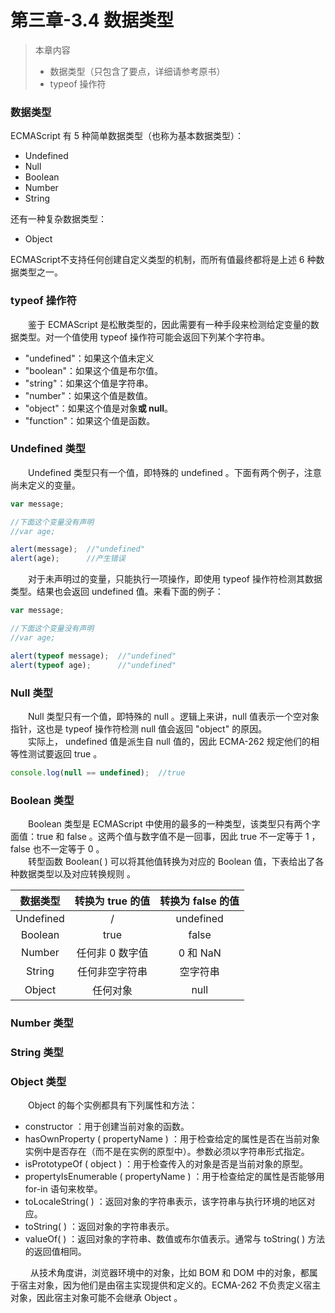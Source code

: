 # 第三章-3.4 数据类型
>本章内容  
>  * 数据类型（只包含了要点，详细请参考原书）
>  * typeof 操作符

### 数据类型  
ECMAScript 有 5 种简单数据类型（也称为基本数据类型）：
  * Undefined
  * Null
  * Boolean
  * Number
  * String  
  
还有一种复杂数据类型：
  * Object
  
ECMAScript不支持任何创建自定义类型的机制，而所有值最终都将是上述 6 种数据类型之一。
  
### typeof 操作符
　　鉴于 ECMAScript 是松散类型的，因此需要有一种手段来检测给定变量的数据类型。对一个值使用 typeof 操作符可能会返回下列某个字符串。
  * "undefined"：如果这个值未定义  
  * "boolean"：如果这个值是布尔值。
  * "string"：如果这个值是字符串。
  * "number"：如果这个值是数值。  
  * "object"：如果这个值是对象**或 null**。  
  * "function"：如果这个值是函数。  
 

### Undefined 类型
　　Undefined 类型只有一个值，即特殊的 undefined 。下面有两个例子，注意尚未定义的变量。
```javascript
var message;

//下面这个变量没有声明
//var age;

alert(message);  //"undefined"
alert(age);      //产生错误
```
　　对于未声明过的变量，只能执行一项操作，即使用 typeof 操作符检测其数据类型。结果也会返回 undefined 值。来看下面的例子：
```javascript
var message;

//下面这个变量没有声明
//var age;

alert(typeof message);  //"undefined"
alert(typeof age);      //"undefined"
```

### Null 类型
　　Null 类型只有一个值，即特殊的 null 。逻辑上来讲，null 值表示一个空对象指针，这也是 typeof 操作符检测 null 值会返回 "object" 的原因。<br>
　　实际上， undefined 值是派生自 null 值的，因此 ECMA-262 规定他们的相等性测试要返回 true 。
```javascript
console.log(null == undefined);  //true
```


### Boolean 类型
　　Boolean 类型是 ECMAScript 中使用的最多的一种类型，该类型只有两个字面值：true 和 false 。这两个值与数字值不是一回事，因此 true 不一定等于 1 ，false 也不一定等于 0 。 <br>
　　转型函数 Boolean( ) 可以将其他值转换为对应的 Boolean 值，下表给出了各种数据类型以及对应转换规则 。  
  
| 数据类型 | 转换为 true 的值 | 转换为 false 的值 | 
|:------:|:------:|:------:|
|Undefined|/|undefined|
|Boolean|true|false|
|Number|任何非 0 数字值|0 和 NaN|
|String|任何非空字符串|空字符串|
|Object|任何对象|null|

### Number 类型
### String 类型
### Object 类型

　　Object 的每个实例都具有下列属性和方法：
   * constructor ：用于创建当前对象的函数。
   * hasOwnProperty ( propertyName ) ：用于检查给定的属性是否在当前对象实例中是否存在（而不是在实例的原型中）。参数必须以字符串形式指定。
   * isPrototypeOf ( object ) ：用于检查传入的对象是否是当前对象的原型。
   * propertyIsEnumerable ( propertyName ) ：用于检查给定的属性是否能够用 for-in 语句来枚举。
   * toLocaleString( ) ：返回对象的字符串表示，该字符串与执行环境的地区对应。
   * toString( ) ：返回对象的字符串表示。
   * valueOf( ) ：返回对象的字符串、数值或布尔值表示。通常与 toString( ) 方法的返回值相同。
   
　　 从技术角度讲，浏览器环境中的对象，比如 BOM 和 DOM 中的对象，都属于宿主对象，因为他们是由宿主实现提供和定义的。ECMA-262 不负责定义宿主对象，因此宿主对象可能不会继承 Object 。
